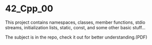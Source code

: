 # 42_Cpp_00
This project contains namespaces, classes, member functions, stdio streams, initialization lists, static, const, and some other basic stuff...

The subject is in the repo, check it out for better understanding.(PDF)
